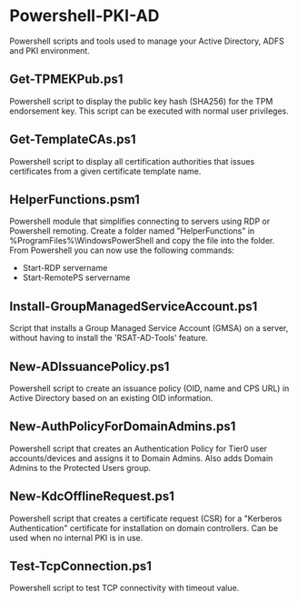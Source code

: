 # Powershell-PKI-AD
Powershell scripts and tools used to manage your Active Directory, ADFS and PKI environment.

## Get-TPMEKPub.ps1
Powershell script to display the public key hash (SHA256) for the TPM endorsement key. This script can be executed with normal user privileges.

## Get-TemplateCAs.ps1
Powershell script to display all certification authorities that issues certificates from a given certificate template name.

## HelperFunctions.psm1
Powershell module that simplifies connecting to servers using RDP or Powershell remoting. Create a folder named "HelperFunctions" in %ProgramFiles%\WindowsPowerShell and copy the file into the folder. From Powershell you can now use the following commands:
- Start-RDP servername
- Start-RemotePS servername

## Install-GroupManagedServiceAccount.ps1
Script that installs a Group Managed Service Account (GMSA) on a server, without having to install the 'RSAT-AD-Tools' feature.

## New-ADIssuancePolicy.ps1
Powershell script to create an issuance policy (OID, name and CPS URL) in Active Directory based on an existing OID information.

## New-AuthPolicyForDomainAdmins.ps1
Powershell script that creates an Authentication Policy for Tier0 user accounts/devices and assigns it to Domain Admins. Also adds Domain Admins to the Protected Users group.

## New-KdcOfflineRequest.ps1
Powershell script that creates a certificate request (CSR) for a "Kerberos Authentication" certificate for installation on domain controllers. Can be used when no internal PKI is in use.

## Test-TcpConnection.ps1
Powershell script to test TCP connectivity with timeout value.

